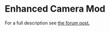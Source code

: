 Enhanced Camera Mod
===================

For a full description see [the forum post.](http://forum.spiderlinggames.co.uk/forum/main-forum/besiege-early-access/modding/37457-enhanced-camera-mod-1-1-0-besiege-v0-25-spaar-s-mod-loader-1-3-1)